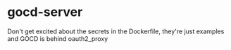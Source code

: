 # gocd-server

Don't get excited about the secrets in the Dockerfile, they're just examples and GOCD is behind oauth2_proxy
